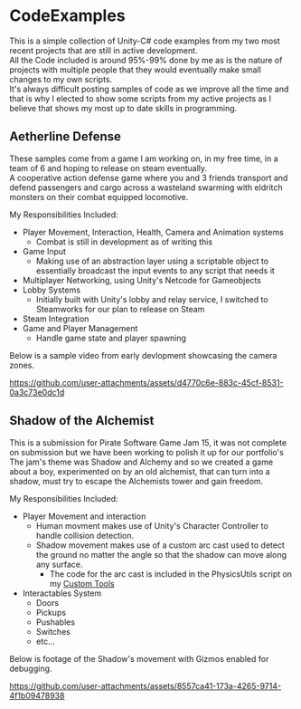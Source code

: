 # CodeExamples
 This is a simple collection of Unity-C# code examples from my two most recent projects that are still in active development.  
 All the Code included is around 95%-99% done by me as is the nature of projects with multiple people that they would eventually make small changes to my own scripts.  
 It's always difficult posting samples of code as we improve all the time and that is why I elected to show some scripts from my active projects as I believe that shows my most up to date skills in programming.  

## Aetherline Defense
These samples come from a game I am working on, in my free time, in a team of 6 and hoping to release on steam eventually.  
A cooperative action defense game where you and 3 friends transport and defend passengers and cargo across a wasteland swarming with eldritch monsters on their combat equipped locomotive.  
  
My Responsibilities Included:
- Player Movement, Interaction, Health, Camera and Animation systems
  - Combat is still in development as of writing this
- Game Input   
  - Making use of an abstraction layer using a scriptable object to essentially broadcast the input events to any script that needs it
- Multiplayer Networking, using Unity's Netcode for Gameobjects
- Lobby Systems
  - Initially built with Unity's lobby and relay service, I switched to Steamworks for our plan to release on Steam
- Steam Integration
- Game and Player Management
  - Handle game state and player spawning

Below is a sample video from early devlopment showcasing the camera zones.  

https://github.com/user-attachments/assets/d4770c6e-883c-45cf-8531-0a3c73e0dc1d

## Shadow of the Alchemist  
This is a submission for Pirate Software Game Jam 15, it was not complete on submission but we have been working to polish it up for our portfolio's  
The jam's theme was Shadow and Alchemy and so we created a game about a boy, experimented on by an old alchemist, that can turn into a shadow, must try to escape the Alchemists tower and gain freedom.
  
My Responsibilities Included:
- Player Movement and interaction
  - Human movment makes use of Unity's Character Controller to handle collision detection.
  - Shadow movement makes use of a custom arc cast used to detect the ground no matter the angle so that the shadow can move along any surface.
    - The code for the arc cast is included in the PhysicsUtils script on my [Custom Tools](https://github.com/5Babbitt/Babbitts-Custom-Tools)
- Interactables System
  - Doors
  - Pickups
  - Pushables
  - Switches
  - etc...


Below is footage of the Shadow's movement with Gizmos enabled for debugging.  


https://github.com/user-attachments/assets/8557ca41-173a-4265-9714-4f1b09478938

